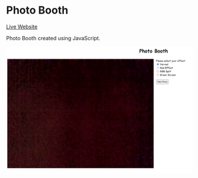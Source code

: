 Photo Booth 
===========  

[Live Website](https://photo-booth-js.herokuapp.com/)  

Photo Booth created using JavaScript.  

![Welcome Page](./assets/welcome_page.png)
